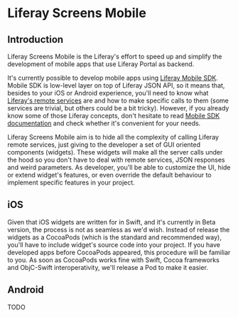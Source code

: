 # Liferay Screens Mobile

## Introduction
Liferay Screens Mobile is the Liferay's effort to speed up and simplify the development of mobile apps that use Liferay Portal as backend.

It's currently possible to develop mobile apps using [Liferay Mobile SDK](https://github.com/liferay/liferay-mobile-sdk "Liferay Mobile SDK"). Mobile SDK is low-level layer on top of Liferay JSON API, so it means that, besides to your iOS or Android experience, you'll need to know what [Liferay's remote services](https://www.liferay.com/documentation/liferay-portal/6.2/development/-/ai/accessing-services-remotely-liferay-portal-6-2-dev-guide-05-en) are and how to make specific calls to them (some services are trivial, but others could be a bit tricky).
However, if you already know some of those Liferay concepts, don't hesitate to read [Mobile SDK documentation](https://www.liferay.com/documentation/liferay-portal/6.2/development/-/ai/mobile-sdk-to-call-services-liferay-portal-6-2-dev-guide-en) and check whether it's convenient for your needs.

Liferay Screens Mobile aim is to hide all the complexity of calling Liferay remote services, just giving to the developer a set of GUI oriented components (widgets). These widgets will make all the server calls under the hood so you don't have to deal with remote services, JSON responses and weird parameters.
As developer, you'll be able to customize the UI, hide or extend widget's features, or even override the default behaviour to implement specific features in your project.


## iOS

Given that iOS widgets are written for in Swift, and it's currently in Beta version, the process is not as seamless as we'd wish. Instead of release the widgets as a CocoaPods (which is the standard and recommended way), you'll have to include widget's source code into your project. If you have developed apps before CocoaPods appeared, this procedure will be familiar to you. As soon as CocoaPods works fine with Swift, Cocoa frameworks and ObjC-Swift interoperativity, we'll release a Pod to make it easier.

## Android
TODO
